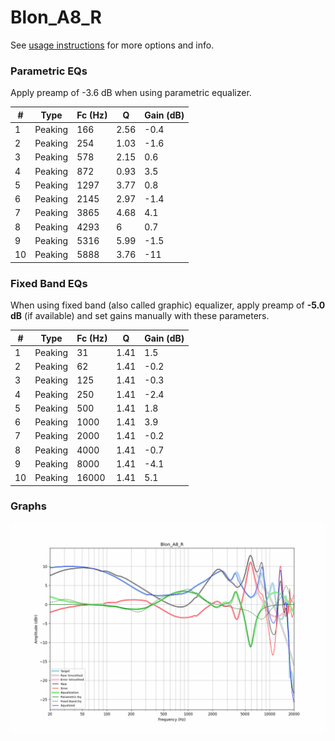 # Blon_A8_R
See [usage instructions](https://github.com/jaakkopasanen/AutoEq#usage) for more options and info.

### Parametric EQs
Apply preamp of -3.6 dB when using parametric equalizer.

|   # | Type    |   Fc (Hz) |    Q |   Gain (dB) |
|-----|---------|-----------|------|-------------|
|   1 | Peaking |       166 | 2.56 |        -0.4 |
|   2 | Peaking |       254 | 1.03 |        -1.6 |
|   3 | Peaking |       578 | 2.15 |         0.6 |
|   4 | Peaking |       872 | 0.93 |         3.5 |
|   5 | Peaking |      1297 | 3.77 |         0.8 |
|   6 | Peaking |      2145 | 2.97 |        -1.4 |
|   7 | Peaking |      3865 | 4.68 |         4.1 |
|   8 | Peaking |      4293 | 6    |         0.7 |
|   9 | Peaking |      5316 | 5.99 |        -1.5 |
|  10 | Peaking |      5888 | 3.76 |       -11   |

### Fixed Band EQs
When using fixed band (also called graphic) equalizer, apply preamp of **-5.0 dB** (if available) and set gains manually with these parameters.

|   # | Type    |   Fc (Hz) |    Q |   Gain (dB) |
|-----|---------|-----------|------|-------------|
|   1 | Peaking |        31 | 1.41 |         1.5 |
|   2 | Peaking |        62 | 1.41 |        -0.2 |
|   3 | Peaking |       125 | 1.41 |        -0.3 |
|   4 | Peaking |       250 | 1.41 |        -2.4 |
|   5 | Peaking |       500 | 1.41 |         1.8 |
|   6 | Peaking |      1000 | 1.41 |         3.9 |
|   7 | Peaking |      2000 | 1.41 |        -0.2 |
|   8 | Peaking |      4000 | 1.41 |        -0.7 |
|   9 | Peaking |      8000 | 1.41 |        -4.1 |
|  10 | Peaking |     16000 | 1.41 |         5.1 |

### Graphs
![](./Blon_A8_R.png)

